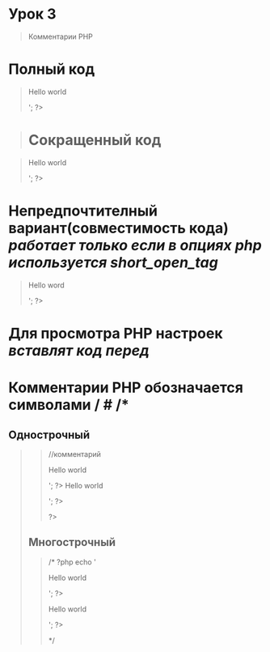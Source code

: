 # Урок 3

>Комментарии PHP

# Полный код

><?php echo '<p>Hello world</p>'; ?>

># Сокращенный код

><?= '<p>Hello world</p>'; ?>

# Непредпочтителный вариант(совместимость кода) ***работает только если  в опциях php используется short_open_tag***

><? echo '<p>Hello word</p>'; ?>

# Для просмотра PHP настроек ***вставлят код перед <!doctype html>***

><? php phpinfo() ?>

# Комментарии PHP обозначается символами / # /*

##  Однострочный

><?php

>//комментарий
><?php //echo '<p>Hello world</p>'; ?>
><?//= '<p>Hello world</p>'; ?>                                                              
>?>

## Многострочный
>/*
> ?php echo '<p>Hello world</p>'; ?>
><?= '<p>Hello world</p>'; ?>
>*/

